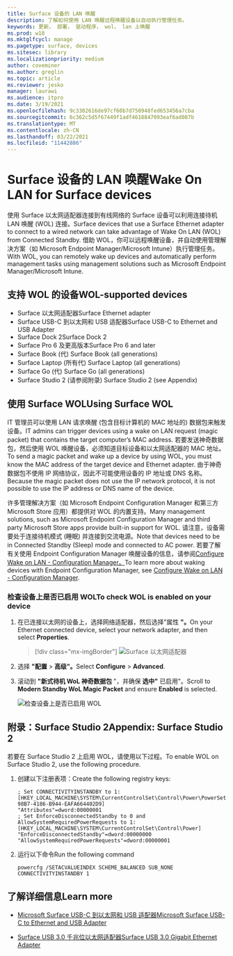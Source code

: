 ```yaml
---
title: Surface 设备的 LAN 唤醒
description: 了解如何使用 LAN 唤醒远程唤醒设备以自动执行管理任务。
keywords: 更新， 部署， 驱动程序， wol， lan 上唤醒
ms.prod: w10
ms.mktglfcycl: manage
ms.pagetype: surface, devices
ms.sitesec: library
ms.localizationpriority: medium
author: coveminer
ms.author: greglin
ms.topic: article
ms.reviewer: jesko
manager: laurawi
ms.audience: itpro
ms.date: 3/19/2021
ms.openlocfilehash: 9c3302616de97cf60b7d750948fed653456a7cba
ms.sourcegitcommit: 6c362c5d5f67449f1adf4618847093eaf6ad087b
ms.translationtype: MT
ms.contentlocale: zh-CN
ms.lasthandoff: 03/22/2021
ms.locfileid: "11442886"
---
```

# <a name="wake-on-lan-for-surface-devices"></a><span data-ttu-id="2109a-104">Surface 设备的 LAN 唤醒</span><span class="sxs-lookup"><span data-stu-id="2109a-104">Wake On LAN for Surface devices</span></span>

<span data-ttu-id="2109a-105">使用 Surface 以太网适配器连接到有线网络的 Surface 设备可以利用连接待机LAN 唤醒 (WOL) 连接。</span><span class="sxs-lookup"><span data-stu-id="2109a-105">Surface devices that use a Surface Ethernet adapter to connect to a wired network can take advantage of Wake On LAN (WOL) from Connected Standby.</span></span> <span data-ttu-id="2109a-106">借助 WOL，你可以远程唤醒设备，并自动使用管理解决方案（如 Microsoft Endpoint Manager/Microsoft Intune）执行管理任务。</span><span class="sxs-lookup"><span data-stu-id="2109a-106">With WOL, you can remotely wake up devices and automatically perform management tasks using management solutions such as Microsoft Endpoint Manager/Microsoft Intune.</span></span>

## <a name="wol-supported-devices"></a><span data-ttu-id="2109a-107">支持 WOL 的设备</span><span class="sxs-lookup"><span data-stu-id="2109a-107">WOL-supported devices</span></span>

- <span data-ttu-id="2109a-108">Surface 以太网适配器</span><span class="sxs-lookup"><span data-stu-id="2109a-108">Surface Ethernet adapter</span></span>
- <span data-ttu-id="2109a-109">Surface USB-C 到以太网和 USB 适配器</span><span class="sxs-lookup"><span data-stu-id="2109a-109">Surface USB-C to Ethernet and USB Adapter</span></span>
- <span data-ttu-id="2109a-110">Surface Dock 2</span><span class="sxs-lookup"><span data-stu-id="2109a-110">Surface Dock 2</span></span>
- <span data-ttu-id="2109a-111">Surface Pro 6 及更高版本</span><span class="sxs-lookup"><span data-stu-id="2109a-111">Surface Pro 6 and later</span></span>
- <span data-ttu-id="2109a-112">Surface Book (代) </span><span class="sxs-lookup"><span data-stu-id="2109a-112">Surface Book (all generations)</span></span>
- <span data-ttu-id="2109a-113">Surface Laptop (所有代) </span><span class="sxs-lookup"><span data-stu-id="2109a-113">Surface Laptop (all generations)</span></span>
- <span data-ttu-id="2109a-114">Surface Go (代) </span><span class="sxs-lookup"><span data-stu-id="2109a-114">Surface Go (all generations)</span></span>
- <span data-ttu-id="2109a-115">Surface Studio 2 (请参阅附录) </span><span class="sxs-lookup"><span data-stu-id="2109a-115">Surface Studio 2 (see Appendix)</span></span>


## <a name="using-surface-wol"></a><span data-ttu-id="2109a-116">使用 Surface WOL</span><span class="sxs-lookup"><span data-stu-id="2109a-116">Using Surface WOL</span></span>

<span data-ttu-id="2109a-117">IT 管理员可以使用 LAN 请求唤醒 (包含目标计算机的 MAC 地址的) 数据包来触发设备。</span><span class="sxs-lookup"><span data-stu-id="2109a-117">IT admins can trigger devices using a wake on LAN request (magic packet) that contains the target computer’s MAC address.</span></span> <span data-ttu-id="2109a-118">若要发送神奇数据包，然后使用 WOL 唤醒设备，必须知道目标设备和以太网适配器的 MAC 地址。</span><span class="sxs-lookup"><span data-stu-id="2109a-118">To send a magic packet and wake up a device by using WOL, you must know the MAC address of the target device and Ethernet adapter.</span></span> <span data-ttu-id="2109a-119">由于神奇数据包不使用 IP 网络协议，因此不可能使用设备的 IP 地址或 DNS 名称。</span><span class="sxs-lookup"><span data-stu-id="2109a-119">Because the magic packet does not use the IP network protocol, it is not possible to use the IP address or DNS name of the device.</span></span>

<span data-ttu-id="2109a-120">许多管理解决方案（如 Microsoft Endpoint Configuration Manager 和第三方 Microsoft Store 应用）都提供对 WOL 的内置支持。</span><span class="sxs-lookup"><span data-stu-id="2109a-120">Many management solutions, such as Microsoft Endpoint Configuration Manager and third party Microsoft Store apps provide built-in support for WOL.</span></span> <span data-ttu-id="2109a-121">请注意，设备需要处于连接待机模式 (睡眠) 并连接到交流电源。</span><span class="sxs-lookup"><span data-stu-id="2109a-121">Note that devices need to be in Connected Standby (Sleep) mode and connected to AC power.</span></span> <span data-ttu-id="2109a-122">若要了解有关使用 Endpoint Configuration Manager 唤醒设备的信息，请参阅[Configure Wake on LAN - Configuration Manager。](https://docs.microsoft.com/mem/configmgr/core/clients/deploy/configure-wake-on-lan)</span><span class="sxs-lookup"><span data-stu-id="2109a-122">To learn more about waking devices with Endpoint Configuration Manager, see [Configure Wake on LAN - Configuration Manager](https://docs.microsoft.com/mem/configmgr/core/clients/deploy/configure-wake-on-lan).</span></span>


### <a name="to-check-wol-is-enabled-on-your-device"></a><span data-ttu-id="2109a-123">检查设备上是否已启用 WOL</span><span class="sxs-lookup"><span data-stu-id="2109a-123">To check WOL is enabled on your device</span></span>

1. <span data-ttu-id="2109a-124">在已连接以太网的设备上，选择网络适配器，然后选择"属性 **"。**</span><span class="sxs-lookup"><span data-stu-id="2109a-124">On your Ethernet connected device, select your network adapter, and then select **Properties**.</span></span>

   > [!div class="mx-imgBorder"]
   > ![Surface 以太网适配器](images/surface-ethernet.png)

2. <span data-ttu-id="2109a-126">选择 **"配置**  >  **高级"。**</span><span class="sxs-lookup"><span data-stu-id="2109a-126">Select **Configure** > **Advanced**.</span></span>
3. <span data-ttu-id="2109a-127">滚动到 **"新式待机 WoL 神奇数据包** "，并确保 **选中"** 已启用"。</span><span class="sxs-lookup"><span data-stu-id="2109a-127">Scroll to **Modern Standby WoL Magic Packet** and ensure **Enabled** is selected.</span></span>

     ![检查设备上是否已启用 WOL](images/ethernet-wol-setting.png)

## <a name="appendix-surface-studio-2"></a><span data-ttu-id="2109a-129">附录：Surface Studio 2</span><span class="sxs-lookup"><span data-stu-id="2109a-129">Appendix: Surface Studio 2</span></span>

<span data-ttu-id="2109a-130">若要在 Surface Studio 2 上启用 WOL，请使用以下过程。</span><span class="sxs-lookup"><span data-stu-id="2109a-130">To enable WOL on Surface Studio 2, use the following procedure.</span></span>

1. <span data-ttu-id="2109a-131">创建以下注册表项：</span><span class="sxs-lookup"><span data-stu-id="2109a-131">Create the following registry keys:</span></span>

   ```console
   ; Set CONNECTIVITYINSTANDBY to 1:
   [HKEY_LOCAL_MACHINE\SYSTEM\CurrentControlSet\Control\Power\PowerSettings\F15576E8-98B7-4186-B944-EAFA664402D9]
   "Attributes"=dword:00000001
   ; Set EnforceDisconnectedStandby to 0 and AllowSystemRequiredPowerRequests to 1:
   [HKEY_LOCAL_MACHINE\SYSTEM\CurrentControlSet\Control\Power]
   "EnforceDisconnectedStandby"=dword:00000000
   "AllowSystemRequiredPowerRequests"=dword:00000001
   ```

2. <span data-ttu-id="2109a-132">运行以下命令</span><span class="sxs-lookup"><span data-stu-id="2109a-132">Run the following command</span></span>

    ```powercfg /SETACVALUEINDEX SCHEME_BALANCED SUB_NONE CONNECTIVITYINSTANDBY 1```


## <a name="learn-more"></a><span data-ttu-id="2109a-133">了解详细信息</span><span class="sxs-lookup"><span data-stu-id="2109a-133">Learn more</span></span>

- [<span data-ttu-id="2109a-134">Microsoft Surface USB-C 到以太网和 USB 适配器</span><span class="sxs-lookup"><span data-stu-id="2109a-134">Microsoft Surface USB-C to Ethernet and USB Adapter</span></span>](https://www.microsoft.com/p/surface-usb-c-to-ethernet-and-usb-adapter/8wt81cglrblp?)

- [<span data-ttu-id="2109a-135">Surface USB 3.0 千兆位以太网适配器</span><span class="sxs-lookup"><span data-stu-id="2109a-135">Surface USB 3.0 Gigabit Ethernet Adapter</span></span>](https://www.microsoft.com/p/surface-usb-30-gigabit-ethernet-adapter/8xn9fqvzbvq0?)
